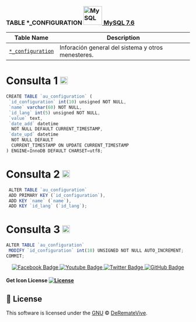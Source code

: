  
### TABLE *_CONFIGURATION <a href="https://dev.mysql.com/" title="MySQL"><img src="https://github.com/get-icon/geticon/raw/master/icons/mysql.svg" alt="MySQL" width="51px" height="51px"> MySQL 7.6 </a>

| Table Name | Description |
| --- | --- |
| [`*_configuration`](https://github.com/nhn/tui.editor/tree/master/apps/editor) | Inforación general del sistema y otros menesteres. |


# Consulta 1 <a href="https://dev.mysql.com/" title="MySQL"><img src="https://github.com/get-icon/geticon/raw/master/icons/mysql.svg" alt="MySQL" width="21px" height="21px"></a>

 ```js
CREATE TABLE `au_configuration` (
  `id_configuration` int(10) unsigned NOT NULL,
  `name` varchar(60) NOT NULL,
  `id_lang` int(5) unsigned NOT NULL,
  `value` text,
  `date_add` datetime
   NOT NULL DEFAULT CURRENT_TIMESTAMP,
  `date_upd` datetime
   NOT NULL DEFAULT
   CURRENT_TIMESTAMP ON UPDATE CURRENT_TIMESTAMP
) ENGINE=InnoDB DEFAULT CHARSET=utf8;
 ```
# Consulta 2 <a href="https://dev.mysql.com/" title="MySQL"><img src="https://github.com/get-icon/geticon/raw/master/icons/mysql.svg" alt="MySQL" width="21px" height="21px"></a>
 ```js
  ALTER TABLE `au_configuration`
  ADD PRIMARY KEY (`id_configuration`),
  ADD KEY `name` (`name`),
  ADD KEY `id_lang` (`id_lang`);
 ```
# Consulta 3 <a href="https://dev.mysql.com/" title="MySQL"><img src="https://github.com/get-icon/geticon/raw/master/icons/mysql.svg" alt="MySQL" width="21px" height="21px"></a>
 ```js
ALTER TABLE `au_configuration`
  MODIFY `id_configuration` int(10) UNSIGNED NOT NULL AUTO_INCREMENT;
COMMIT;
 ```
<div id="badges" align="center">
  <a href="https://www.facebook.com/DeremateVive" target="_blank">
    <img src="https://img.shields.io/badge/Facebook-blue?style=for-the-badge&logo=facebook&logoColor=white" alt="Facebook Badge"/>
  </a>
  <a href="https://www.youtube.com/channel/UCD_DM-g6K01U9b9J_056Hgg" target="_blank">
    <img src="https://img.shields.io/badge/YouTube-red?style=for-the-badge&logo=youtube&logoColor=white" alt="Youtube Badge"/>
  </a>
  <a href="https://twitter.com/DeremateVive" target="_blank">
    <img src="https://img.shields.io/badge/Twitter-blue?style=for-the-badge&logo=twitter&logoColor=white" alt="Twitter Badge"/>
  </a>
   <a href="https://github.com/derematevive/chicoauctions" target="_blank">
    <img src="https://img.shields.io/badge/GitHub-white?style=for-the-badge&logo=github&logoColor=black" alt="GitHub Badge"/>
  </a>
</div>

#### Get Icon License [![License](https://img.shields.io/github/license/get-icon/geticon)](https://github.com/get-icon/geticon/blob/master/LICENSE "License")


## 📜 License

This software is licensed under the [GNU](https://github.com/derematevive/db_chico_auctions/blob/main/LICENSE) © [DeRemateVive](https://derematevive.github.io/chicoauctions/).



